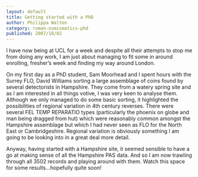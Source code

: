 ```yaml
---
layout: default
title: Getting started with a PhD
author: Philippa Walton
category: roman-numismatics-phd
published: 2007/10/02
---
```


I have now being at UCL for a week and despite all their attempts to stop me from doing any work, I am just about managing to fit some in around enrolling, fresher’s week and finding my way around London.

On my first day as a PhD student, Sam Moorhead and I spent hours with the Surrey FLO, David Williams sorting a large assemblage of coins found by several detectorists in Hampshire. They come from a watery spring site and as I am interested in all things votive, I was very keen to analyse them. Although we only managed to do some basic sorting, it highlighted the possibilities of regional variation in 4th century reverses. There were several FEL TEMP REPARATIO types (particularly the phoenix on globe and man being dragged from hut) which were reasonably common amongst the Hampshire assemblage but which I had never seen as FLO for the North East or Cambridgeshire. Regional variation is obviously something I am going to be looking into in a great deal more detail.

Anyway, having started with a Hampshire site, it seemed sensible to have a go at making sense of all the Hampshire PAS data. And so I am now trawling through all 3502 records and playing around with them. Watch this space for some results…hopefully quite soon!
